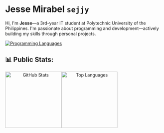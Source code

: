 # Jesse Mirabel `sejjy`

Hi, I'm **Jesse**—a 3rd-year IT student at Polytechnic University of the Philippines. I'm passionate about programming and development—actively building my skills through personal projects.

<div align="center" style="display: flex; flex-wrap: wrap;">
  <a href="https://github.com/sejjy">
    <img src="https://skillicons.dev/icons?i=cpp,html,css,bash,git,arch,vscode&theme=dark&perline=7" alt="Programming Languages" /></a>
</div>

## 📊 Public Stats:

<div align="center" style="display: flex; flex-wrap: wrap;">
  <a href="https://github.com/sejjy">
    <img height="180em" src="https://github-readme-stats.vercel.app/api?username=sejjy&hide_title=true&show_icons=true&theme=dark&bg_color=00000000&ring_color=6FE78B&border_radius=15&card_width=200px&include_all_commits=true" alt="GitHub Stats" /></a>
  <a href="https://github.com/sejjy">
    <img height="180em" src="https://github-readme-stats.vercel.app/api/top-langs/?username=sejjy&custom_title=Top%20Languages&layout=compact&langs_count=8&theme=dark&bg_color=00000000&border_radius=15&size_weight=0.5&count_weight=0.5&exclude_repo=blade-of-the-uplands" alt="Top Languages" /></a>
</div>
